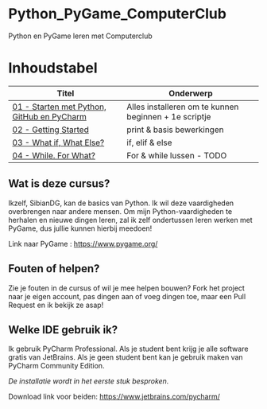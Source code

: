 # Python_PyGame_ComputerClub
Python en PyGame leren met Computerclub

# Inhoudstabel

| Titel | Onderwerp |
| ----- | ---- |
| [01 - Starten met Python, GitHub en PyCharm](Python_Basics/1__Starten/Info_en_opdrachten.md) | Alles installeren om te kunnen beginnen + 1e scriptje |
| [02 - Getting Started](./Python_Basics/2__Getting_Started/Info_en_opdrachten.md) | print & basis bewerkingen |
| [03 - What if, What Else?](./Python_Basics/3__What_if_What_Else/Info_en_opdrachten.md) | if, elif & else |
| [04 - While. For What?](./Python_Basics/4__While_For_What/Info_en_opdrachten.md) |For & while lussen - TODO |

## Wat is deze cursus?
Ikzelf, SibianDG, kan de basics van Python.
Ik wil deze vaardigheden overbrengen naar andere mensen.
Om mijn Python-vaardigheden te herhalen en nieuwe dingen leren, zal ik zelf ondertussen leren werken met PyGame, dus jullie kunnen hierbij meedoen!

Link naar PyGame : https://www.pygame.org/

## Fouten of helpen?
Zie je fouten in de cursus of wil je mee helpen bouwen? Fork het project naar je eigen account, pas dingen aan of voeg dingen toe, maar een Pull Request en ik bekijk ze asap!

## Welke IDE gebruik ik?
Ik gebruik PyCharm Professional. Als je student bent krijg je alle software gratis van JetBrains.
Als je geen student bent kan je gebruik maken van PyCharm Community Edition.

*De installatie wordt in het eerste stuk besproken.*

Download link voor beiden: https://www.jetbrains.com/pycharm/